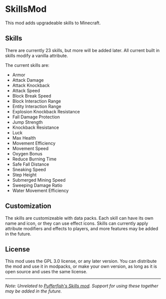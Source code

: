 # SkillsMod

This mod adds upgradeable skills to Minecraft.

## Skills
There are currently 23 skills, but more will be added later. All current built in skills modify a vanilla attribute.

The current skills are:
- Armor
- Attack Damage
- Attack Knockback
- Attack Speed
- Block Break Speed
- Block Interaction Range
- Entity Interaction Range
- Explosion Knockback Resistance
- Fall Damage Protection
- Jump Strength
- Knockback Resistance
- Luck
- Max Health
- Movement Efficiency
- Movement Speed
- Oxygen Bonus
- Reduce Burning Time
- Safe Fall Distance
- Sneaking Speed
- Step Height
- Submerged Mining Speed
- Sweeping Damage Ratio
- Water Movement Efficiency

## Customization
The skills are customizeable with data packs.
Each skill can have its own name and icon, or they can use effect icons. Skills can currently apply attribute modifiers and effects to players, and more features may be added in the future.

## License
This mod uses the GPL 3.0 license, or any later version. You can distribute the mod and use it in modpacks, or make your own version, as long as it is open source and uses the same license.

---
_Note: Unrelated to [Pufferfish's Skills mod](https://modrinth.com/mod/skills). Support for using these together may be added in the future._

